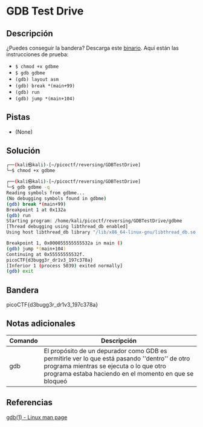 # GDB Test Drive

## Descripción
¿Puedes conseguir la bandera?
Descarga este [binario](https://artifacts.picoctf.net/c/85/gdbme).
Aquí están las instrucciones de prueba:
-   `$ chmod +x gdbme`
-   `$ gdb gdbme`
-   `(gdb) layout asm`
-   `(gdb) break *(main+99)`
-   `(gdb) run`
-   `(gdb) jump *(main+104)`

## Pistas
- (None)

## Solución
```bash
┌──(kali㉿kali)-[~/picoctf/reversing/GDBTestDrive]
└─$ chmod +x gdbme
                                                          
┌──(kali㉿kali)-[~/picoctf/reversing/GDBTestDrive]
└─$ gdb gdbme -q  
Reading symbols from gdbme...
(No debugging symbols found in gdbme)
(gdb) break *(main+99)
Breakpoint 1 at 0x132a
(gdb) run
Starting program: /home/kali/picoctf/reversing/GDBTestDrive/gdbme 
[Thread debugging using libthread_db enabled]
Using host libthread_db library "/lib/x86_64-linux-gnu/libthread_db.so.1".

Breakpoint 1, 0x000055555555532a in main ()
(gdb) jump *(main+104)
Continuing at 0x55555555532f.
picoCTF{d3bugg3r_dr1v3_197c378a}
[Inferior 1 (process 5039) exited normally]
(gdb) exit
```

## Bandera
picoCTF{d3bugg3r_dr1v3_197c378a}

## Notas adicionales
| Comando | Descripción |
|--------|--------|
| gdb | El propósito de un depurador como GDB es permitirle ver lo que está pasando ''dentro'' de otro programa mientras se ejecuta o lo que otro programa estaba haciendo en el momento en que se bloqueó |

## Referencias
[gdb(1) - Linux man page](https://linux.die.net/man/1/gdb)